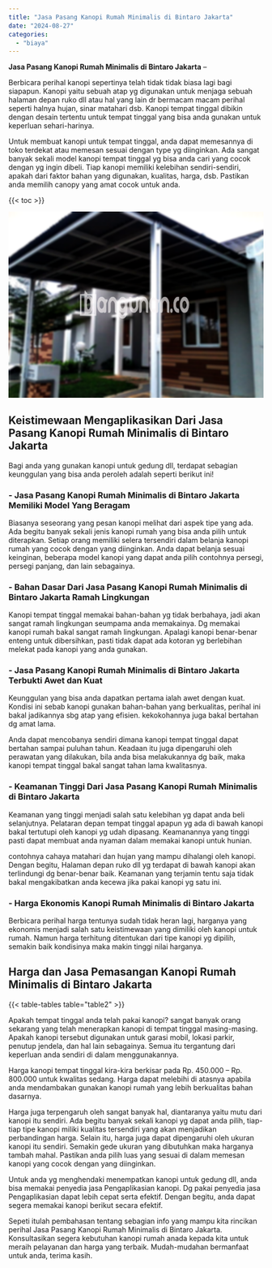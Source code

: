 ```yaml
---
title: "Jasa Pasang Kanopi Rumah Minimalis di Bintaro Jakarta"
date: "2024-08-27"
categories: 
  - "biaya"
---
```


**Jasa Pasang Kanopi Rumah Minimalis di Bintaro Jakarta** –

Berbicara perihal kanopi sepertinya telah tidak tidak biasa lagi bagi siapapun. Kanopi yaitu sebuah atap yg digunakan untuk menjaga sebuah halaman depan ruko dll atau hal yang lain dr bermacam macam perihal seperti halnya hujan, sinar matahari dsb. Kanopi tempat tinggal dibikin dengan desain tertentu untuk tempat tinggal yang bisa anda gunakan untuk keperluan sehari-harinya.

Untuk membuat kanopi untuk tempat tinggal, anda dapat memesannya di toko terdekat atau memesan sesuai dengan type yg diinginkan. Ada sangat banyak sekali model kanopi tempat tinggal yg bisa anda cari yang cocok dengan yg ingin dibeli. Tiap kanopi memiliki kelebihan sendiri-sendiri, apakah dari faktor bahan yang digunakan, kualitas, harga, dsb. Pastikan anda memilih canopy yang amat cocok untuk anda.

{{< toc >}}

![Jasa Pasang Kanopi Rumah Minimalis di Bintaro Jakarta](/images/harga-kanopi-minimalis-16.png)

## Keistimewaan Mengaplikasikan Dari Jasa Pasang Kanopi Rumah Minimalis di Bintaro Jakarta

Bagi anda yang gunakan kanopi untuk gedung dll, terdapat sebagian keunggulan yang bisa anda peroleh adalah seperti berikut ini!

### \- Jasa Pasang Kanopi Rumah Minimalis di Bintaro Jakarta Memiliki Model Yang Beragam

Biasanya seseorang yang pesan kanopi melihat dari aspek tipe yang ada. Ada begitu banyak sekali jenis kanopi rumah yang bisa anda pilih untuk diterapkan. Setiap orang memiliki selera tersendiri dalam belanja kanopi rumah yang cocok dengan yang diinginkan. Anda dapat belanja sesuai keinginan, beberapa model kanopi yang dapat anda pilih contohnya persegi, persegi panjang, dan lain sebagainya.

### \- Bahan Dasar Dari Jasa Pasang Kanopi Rumah Minimalis di Bintaro Jakarta Ramah Lingkungan

Kanopi tempat tinggal memakai bahan-bahan yg tidak berbahaya, jadi akan sangat ramah lingkungan seumpama anda memakainya. Dg memakai kanopi rumah bakal sangat ramah lingkungan. Apalagi kanopi benar-benar enteng untuk dibersihkan, pasti tidak dapat ada kotoran yg berlebihan melekat pada kanopi yang anda gunakan.

### \- Jasa Pasang Kanopi Rumah Minimalis di Bintaro Jakarta Terbukti Awet dan Kuat

Keunggulan yang bisa anda dapatkan pertama ialah awet dengan kuat. Kondisi ini sebab kanopi gunakan bahan-bahan yang berkualitas, perihal ini bakal jadikannya sbg atap yang efisien. kekokohannya juga bakal bertahan dg amat lama.

Anda dapat mencobanya sendiri dimana kanopi tempat tinggal dapat bertahan sampai puluhan tahun. Keadaan itu juga dipengaruhi oleh perawatan yang dilakukan, bila anda bisa melakukannya dg baik, maka kanopi tempat tinggal bakal sangat tahan lama kwalitasnya.

### \- Keamanan Tinggi Dari Jasa Pasang Kanopi Rumah Minimalis di Bintaro Jakarta

Keamanan yang tinggi menjadi salah satu kelebihan yg dapat anda beli selanjutnya. Pelataran depan tempat tinggal apapun yg ada di bawah kanopi bakal tertutupi oleh kanopi yg udah dipasang. Keamanannya yang tinggi pasti dapat membuat anda nyaman dalam memakai kanopi untuk hunian.

contohnya cahaya matahari dan hujan yang mampu dihalangi oleh kanopi. Dengan begitu, Halaman depan ruko dll yg terdapat di bawah kanopi akan terlindungi dg benar-benar baik. Keamanan yang terjamin tentu saja tidak bakal mengakibatkan anda kecewa jika pakai kanopi yg satu ini.

### \- Harga Ekonomis Kanopi Rumah Minimalis di Bintaro Jakarta

Berbicara perihal harga tentunya sudah tidak heran lagi, harganya yang ekonomis menjadi salah satu keistimewaan yang dimiliki oleh kanopi untuk rumah. Namun harga terhitung ditentukan dari tipe kanopi yg dipilih, semakin baik kondisinya maka makin tinggi nilai harganya.

## Harga dan Jasa Pemasangan Kanopi Rumah Minimalis di Bintaro Jakarta

{{< table-tables table="table2" >}}

Apakah tempat tinggal anda telah pakai kanopi? sangat banyak orang sekarang yang telah menerapkan kanopi di tempat tinggal masing-masing. Apakah kanopi tersebut digunakan untuk garasi mobil, lokasi parkir, penutup jendela, dan hal lain sebagainya. Semua itu tergantung dari keperluan anda sendiri di dalam menggunakannya.

Harga kanopi tempat tinggal kira-kira berkisar pada Rp. 450.000 – Rp. 800.000 untuk kwalitas sedang. Harga dapat melebihi di atasnya apabila anda mendambakan gunakan kanopi rumah yang lebih berkualitas bahan dasarnya.

Harga juga terpengaruh oleh sangat banyak hal, diantaranya yaitu mutu dari kanopi itu sendiri. Ada begitu banyak sekali kanopi yg dapat anda pilih, tiap-tiap tipe kanopi miliki kualitas tersendiri yang akan menjadikan perbandingan harga. Selain itu, harga juga dapat dipengaruhi oleh ukuran kanopi itu sendiri. Semakin gede ukuran yang dibutuhkan maka harganya tambah mahal. Pastikan anda pilih luas yang sesuai di dalam memesan kanopi yang cocok dengan yang diinginkan.

Untuk anda yg menghendaki menempatkan kanopi untuk gedung dll, anda bisa memakai penyedia jasa Pengaplikasian kanopi. Dg pakai penyedia jasa Pengaplikasian dapat lebih cepat serta efektif. Dengan begitu, anda dapat segera memakai kanopi berikut secara efektif.

Sepeti itulah pembahasan tentang sebagian info yang mampu kita rincikan perihal Jasa Pasang Kanopi Rumah Minimalis di Bintaro Jakarta. Konsultasikan segera kebutuhan kanopi rumah anada kepada kita untuk meraih pelayanan dan harga yang terbaik. Mudah-mudahan bermanfaat untuk anda, terima kasih.
